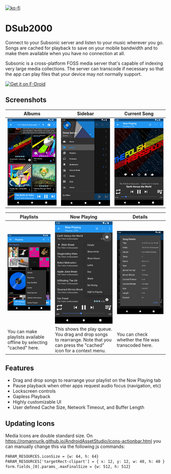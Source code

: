 [![ko-fi](https://ko-fi.com/img/githubbutton_sm.svg)](https://ko-fi.com/O5O514FGIG)

# DSub2000

Connect to your Subsonic server and listen to your music wherever you go. Songs
are cached for playback to save on your mobile bandwidth and to make them
available when you have no connection at all.

Subsonic is a cross-platform FOSS media server that's capable of indexing very
large media collections. The server can transcode if necessary so that the app
can play files that your device may not normally support.

[<img src="https://f-droid.org/badge/get-it-on.png"
    alt="Get it on F-Droid"
    height="80">](https://f-droid.org/packages/github.paroj.dsub2000)

## Screenshots

| Albums | Sidebar | Current Song |
| ------ | ------- | ------------ |
| ![](fastlane/metadata/android/en-US/images/phoneScreenshots/1.jpg) | ![](fastlane/metadata/android/en-US/images/phoneScreenshots/2.png) | ![](fastlane/metadata/android/en-US/images/phoneScreenshots/3.jpg) |

| Playlists | Now Playing | Details |
| --------- | ----------- | ------- |
| ![](fastlane/metadata/android/en-US/images/phoneScreenshots/4.jpg) | ![](fastlane/metadata/android/en-US/images/phoneScreenshots/5.png) | ![](fastlane/metadata/android/en-US/images/phoneScreenshots/6.png) |
| You can make playlists available offline by selecting "cached" here. | This shows the play queue. You drag and drop songs to rearrange. Note that you can press the "cached" icon for a context menu. | You can check whether the file was transcoded here. |

## Features

* Drag and drop songs to rearrange your playlist on the Now Playing tab
* Pause playback when other apps request audio focus (navigation, etc)
* Lockscreen controls
* Gapless Playback
* Highly customizable UI
* User defined Cache Size, Network Timeout, and Buffer Length

## Updating Icons
Media Icons are double standard size.  On https://romannurik.github.io/AndroidAssetStudio/icons-actionbar.html you can manually change this via the following js commands:
```
PARAM_RESOURCES.iconSize = {w: 64, h: 64}
PARAM_RESOURCES['targetRect-clipart'] = { x: 12, y: 12, w: 40, h: 40 }
form.fields_[0].params_.maxFinalSize = {w: 512, h: 512}
```
